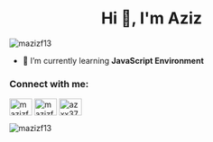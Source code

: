 <h1 align="center">Hi 👋, I'm Aziz</h1>

<p align="left"> <img src="https://komarev.com/ghpvc/?username=mazizf13&label=Profile%20views&color=0e75b6&style=flat" alt="mazizf13" /> </p>

- 🌱 I’m currently learning **JavaScript Environment**

<h3 align="left">Connect with me:</h3>
<p align="left">
<a href="https://linkedin.com/in/mazizf13" target="blank"><img align="center" src="https://raw.githubusercontent.com/rahuldkjain/github-profile-readme-generator/master/src/images/icons/Social/linked-in-alt.svg" alt="mazizf13" height="30" width="40" /></a>
<a href="https://instagram.com/mazizf13" target="blank"><img align="center" src="https://raw.githubusercontent.com/rahuldkjain/github-profile-readme-generator/master/src/images/icons/Social/instagram.svg" alt="mazizf13" height="30" width="40" /></a>
<a href="https://discord.gg/azxx3727" target="blank"><img align="center" src="https://raw.githubusercontent.com/rahuldkjain/github-profile-readme-generator/master/src/images/icons/Social/discord.svg" alt="azxx3727" height="30" width="40" /></a>
</p>

<p><img align="left" src="https://github-readme-stats.vercel.app/api/top-langs?username=mazizf13&show_icons=true&locale=en&layout=compact" alt="mazizf13" /></p>
